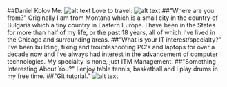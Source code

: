 ##Daniel Kolov
Me:
![alt text](https://github.com/illinoistech-itm/2019-team-06f/edit/master/itm-430/images/IMG_2637.JPG "Picture of myself")
Love to travel:
![alt text](https://github.com/illinoistech-itm/2019-team-06f/edit/master/itm-430/images/IMG_3676.JPG "Cancun view from Riu Palace Peninsula")
##"Where are you from?"
Originally I am from Montana which is a small city in the country of Bulgaria which a tiny country in Eastern Europe.
I have been in the States for more than half of my life, or the past 18 years, all of which I've lived in the Chicago and surrounding areas.
##"What is your IT interest/specialty?"
I've been building, fixing and troubleshooting PC's and laptops for over a decade now and I've always had interest in the advancement of computer technologies. My specialty is none, just ITM Management.
##"Something Interesting About You?"
I enjoy table tennis, basketball and I play drums in my free time.
##"Git tutorial."
![alt text](https://github.com/illinoistech-itm/2019-team-06f/edit/master/itm-430/images/GitBadges.png "Git Badges")
